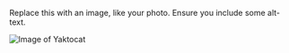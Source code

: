 Replace this with an image, like your photo. Ensure you include some alt-text.

![Image of Yaktocat](https://octodex.github.com/images/yaktocat.png)  
